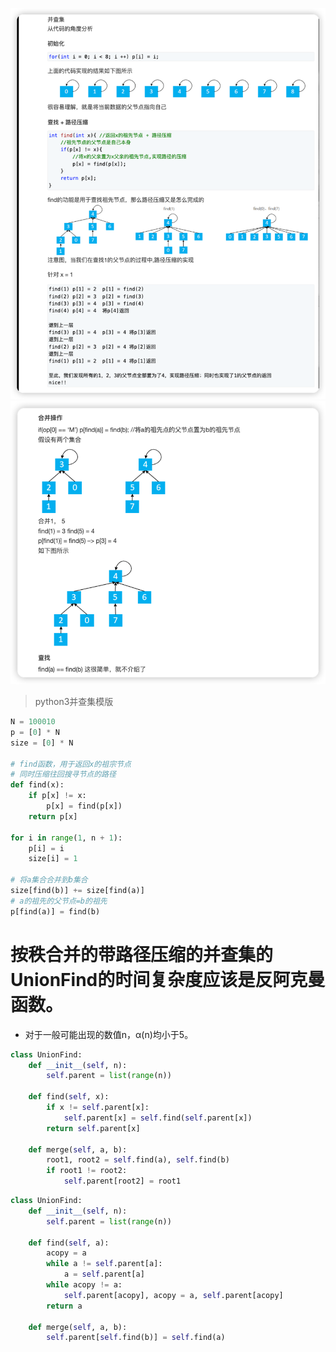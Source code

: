 ![img.png](images/img.png)
![img.png](images/img_1.png)


> python3并查集模版

```python
N = 100010
p = [0] * N
size = [0] * N

# find函数，用于返回x的祖宗节点
# 同时压缩往回搜寻节点的路径
def find(x):
    if p[x] != x:
        p[x] = find(p[x])
    return p[x]

for i in range(1, n + 1):
    p[i] = i
    size[i] = 1

# 将a集合合并到b集合
size[find(b)] += size[find(a)]
# a的祖先的父节点=b的祖先
p[find(a)] = find(b)
```

# 按秩合并的带路径压缩的并查集的UnionFind的时间复杂度应该是反阿克曼函数。
- 对于一般可能出现的数值n，α(n)均小于5。

```python
class UnionFind:
    def __init__(self, n):
        self.parent = list(range(n))

    def find(self, x):
        if x != self.parent[x]:
            self.parent[x] = self.find(self.parent[x])
        return self.parent[x]

    def merge(self, a, b):
        root1, root2 = self.find(a), self.find(b)
        if root1 != root2:
            self.parent[root2] = root1
```

```python
class UnionFind:
    def __init__(self, n):
        self.parent = list(range(n))

    def find(self, a):
        acopy = a
        while a != self.parent[a]:
            a = self.parent[a]
        while acopy != a:
            self.parent[acopy], acopy = a, self.parent[acopy]
        return a

    def merge(self, a, b):
        self.parent[self.find(b)] = self.find(a)

```
